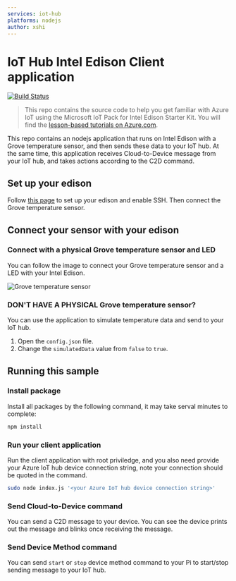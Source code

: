 ```yaml
---
services: iot-hub
platforms: nodejs
author: xshi
---
```


# IoT Hub Intel Edison Client application
[![Build Status](https://travis-ci.com/Azure-Samples/iot-hub-node-intel-edison-client-app.svg?token=5ZpmkzKtuWLEXMPjmJ6P&branch=master)](https://travis-ci.com/Azure-Samples/iot-hub-node-intel-edison-client-app)

> This repo contains the source code to help you get familiar with Azure IoT using the Microsoft IoT Pack for Intel Edison Starter Kit. You will find the [lesson-based tutorials on Azure.com](https://docs.microsoft.com/en-us/azure/iot-hub/iot-hub-intel-edison-kit-node-get-started).

This repo contains an nodejs application that runs on Intel Edison with a Grove temperature sensor, and then sends these data to your IoT hub. At the same time, this application receives Cloud-to-Device message from your IoT hub, and takes actions according to the C2D command. 

## Set up your edison
Follow [this page](https://docs.microsoft.com/en-us/azure/iot-hub/iot-hub-intel-edison-kit-node-get-started#setup-intel-edison) to set up your edison and enable SSH. Then connect the Grove temperature sensor.

## Connect your sensor with your edison
### Connect with a physical Grove temperature sensor and LED
You can follow the image to connect your Grove temperature sensor and a LED with your Intel Edison.

![Grove temperature sensor](https://docs.microsoft.com/en-us/azure/iot-hub/media/iot-hub-intel-edison-kit-node-get-started/16_edion_sensor.png)

### DON'T HAVE A PHYSICAL Grove temperature sensor?
You can use the application to simulate temperature data and send to your IoT hub.
1. Open the `config.json` file.
2. Change the `simulatedData` value from `false` to `true`.


## Running this sample
### Install package
Install all packages by the following command, it may take serval minutes to complete:

```bash
npm install
```

### Run your client application
Run the client application with root priviledge, and you also need provide your Azure IoT hub device connection string, note your connection should be quoted in the command.

```bash
sudo node index.js '<your Azure IoT hub device connection string>'
```

### Send Cloud-to-Device command
You can send a C2D message to your device. You can see the device prints out the message and blinks once receiving the message.

### Send Device Method command
You can send `start` or `stop` device method command to your Pi to start/stop sending message to your IoT hub.
